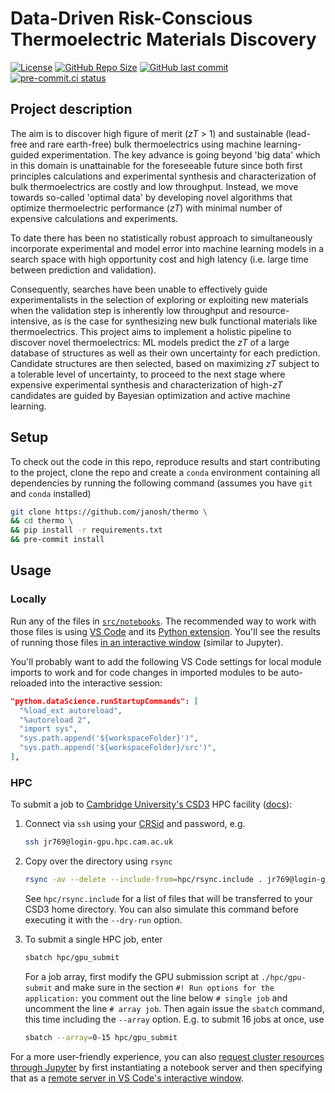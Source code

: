 # Data-Driven Risk-Conscious Thermoelectric Materials Discovery

[![License](https://img.shields.io/github/license/janosh/thermo?label=License)](/license)
[![GitHub Repo Size](https://img.shields.io/github/repo-size/janosh/thermo?label=Repo+Size)](https://github.com/janosh/thermo/graphs/contributors)
[![GitHub last commit](https://img.shields.io/github/last-commit/janosh/thermo?label=Last+Commit)](https://github.com/janosh/thermo/commits)
[![pre-commit.ci status](https://results.pre-commit.ci/badge/github/janosh/thermo/main.svg)](https://results.pre-commit.ci/latest/github/janosh/thermo/main)

## Project description

The aim is to discover high figure of merit (_zT_ > 1) and sustainable (lead-free and rare earth-free) bulk thermoelectrics using machine learning-guided experimentation. The key advance is going beyond 'big data' which in this domain is unattainable for the foreseeable future since both first principles calculations and experimental synthesis and characterization of bulk thermoelectrics are costly and low throughput. Instead, we move towards so-called 'optimal data' by developing novel algorithms that optimize thermoelectric performance (_zT_) with minimal number of expensive calculations and experiments.

To date there has been no statistically robust approach to simultaneously incorporate experimental and model error into machine learning models in a search space with high opportunity cost and high latency (i.e. large time between prediction and validation).

Consequently, searches have been unable to effectively guide experimentalists in the selection of exploring or exploiting new materials when the validation step is inherently low throughput and resource-intensive, as is the case for synthesizing new bulk functional materials like thermoelectrics. This project aims to implement a holistic pipeline to discover novel thermoelectrics: ML models predict the _zT_ of a large database of structures as well as their own uncertainty for each prediction. Candidate structures are then selected, based on maximizing _zT_ subject to a tolerable level of uncertainty, to proceed to the next stage where expensive experimental synthesis and characterization of high-_zT_ candidates are guided by Bayesian optimization and active machine learning.

## Setup

To check out the code in this repo, reproduce results and start contributing to the project, clone the repo and create a `conda` environment containing all dependencies by running the following command (assumes you have `git` and `conda` installed)

```sh
git clone https://github.com/janosh/thermo \
&& cd thermo \
&& pip install -r requirements.txt
&& pre-commit install
```

## Usage

### Locally

Run any of the files in [`src/notebooks`](https://github.com/janosh/thermo/tree/main/notebooks). The recommended way to work with those files is using [VS Code](https://code.visualstudio.com) and its [Python extension](https://marketplace.visualstudio.com/items?itemName=ms-python.python). You'll see the results of running those files [in an interactive window](https://code.visualstudio.com/docs/python/jupyter-support-py) (similar to Jupyter).

You'll probably want to add the following VS Code settings for local module imports to work and for code changes in imported modules to be auto-reloaded into the interactive session:

```json
"python.dataScience.runStartupCommands": [
  "%load_ext autoreload",
  "%autoreload 2",
  "import sys",
  "sys.path.append('${workspaceFolder}')",
  "sys.path.append('${workspaceFolder}/src')",
],
```

### HPC

To submit a job to [Cambridge University's CSD3](https://hpc.cam.ac.uk) HPC facility ([docs](https://docs.hpc.cam.ac.uk/hpc)):

1. Connect via `ssh` using your [CRSid](https://help.uis.cam.ac.uk/new-starters/it-for-students/student-it-services/your-crsid) and password, e.g.

   ```sh
   ssh jr769@login-gpu.hpc.cam.ac.uk
   ```

2. Copy over the directory using `rsync`

   ```sh
   rsync -av --delete --include-from=hpc/rsync.include . jr769@login-gpu.hpc.cam.ac.uk:thermoelectrics
   ```

   See `hpc/rsync.include` for a list of files that will be transferred to your CSD3 home directory. You can also simulate this command before executing it with the `--dry-run` option.

3. To submit a single HPC job, enter

   ```sh
   sbatch hpc/gpu_submit
   ```

   For a job array, first modify the GPU submission script at `./hpc/gpu-submit` and make sure in the section `#! Run options for the application:` you comment out the line below `# single job` and uncomment the line `# array job`. Then again issue the `sbatch` command, this time including the `--array` option. E.g. to submit 16 jobs at once, use

   ```sh
   sbatch --array=0-15 hpc/gpu_submit
   ```

For a more user-friendly experience, you can also [request cluster resources through Jupyter](https://docs.hpc.cam.ac.uk/hpc/software-packages/jupyter.html) by first instantiating a notebook server and then specifying that as a [remote server in VS Code's interactive window](https://code.visualstudio.com/docs/python/jupyter-support#_connect-to-a-remote-jupyter-server).
